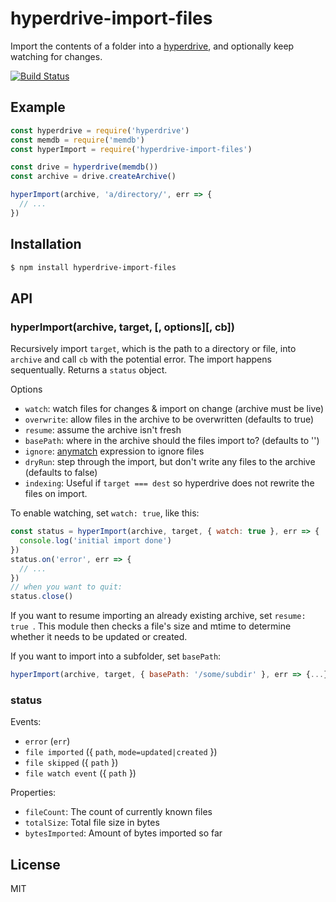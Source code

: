 
# hyperdrive-import-files

Import the contents of a folder into a [hyperdrive](https://github.com/mafintosh/hyperdrive), and optionally keep watching for changes.

[![Build Status](https://travis-ci.org/juliangruber/hyperdrive-import-files.svg?branch=master)](https://travis-ci.org/juliangruber/hyperdrive-import-files)

## Example

```js
const hyperdrive = require('hyperdrive')
const memdb = require('memdb')
const hyperImport = require('hyperdrive-import-files')

const drive = hyperdrive(memdb())
const archive = drive.createArchive()

hyperImport(archive, 'a/directory/', err => {
  // ...
})
```

## Installation

```bash
$ npm install hyperdrive-import-files
```

## API

### hyperImport(archive, target, [, options][, cb])

Recursively import `target`, which is the path to a directory or file,  into `archive` and call `cb` with the potential error. The import happens sequentually. Returns a `status` object.

Options

- `watch`: watch files for changes & import on change (archive must be live)
- `overwrite`: allow files in the archive to be overwritten (defaults to true)
- `resume`: assume the archive isn't fresh
- `basePath`: where in the archive should the files import to? (defaults to '')
- `ignore`: [anymatch](https://npmjs.org/package/anymatch) expression to ignore files
- `dryRun`: step through the import, but don't write any files to the archive (defaults to false)
- `indexing`: Useful if `target === dest` so hyperdrive does not rewrite the files on import.

To enable watching, set `watch: true`, like this:

```js
const status = hyperImport(archive, target, { watch: true }, err => {
  console.log('initial import done')
})
status.on('error', err => {
  // ...
})
// when you want to quit:
status.close()
```

If you want to resume importing an already existing archive, set `resume: true `. This module then checks a file's size and mtime to determine whether it needs to be updated or created.

If you want to import into a subfolder, set `basePath`:

```js
hyperImport(archive, target, { basePath: '/some/subdir' }, err => {...})
```

### status

Events:

- `error` (`err`)
- `file imported` ({ `path`, `mode=updated|created` })
- `file skipped` ({ `path` })
- `file watch event` ({ `path` })

Properties:

- `fileCount`: The count of currently known files
- `totalSize`: Total file size in bytes
- `bytesImported`: Amount of bytes imported so far

## License

MIT
